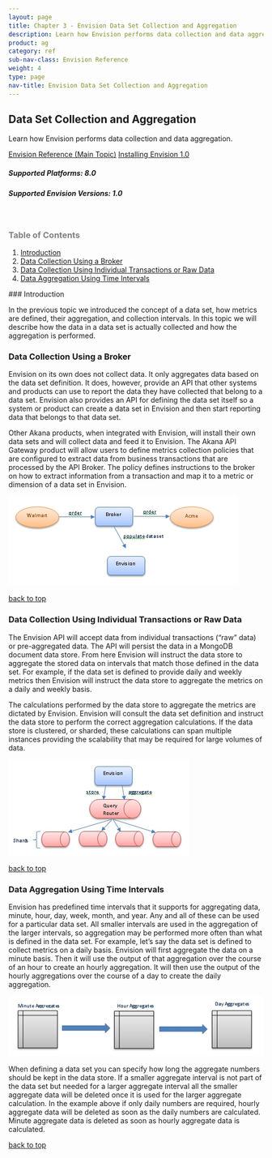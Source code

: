 ```yaml
---
layout: page
title: Chapter 3 - Envision Data Set Collection and Aggregation
description: Learn how Envision performs data collection and data aggregation.
product: ag
category: ref
sub-nav-class: Envision Reference
weight: 4
type: page
nav-title: Envision Data Set Collection and Aggregation
---
```


## Data Set Collection and Aggregation
Learn how Envision performs data collection and data aggregation.

<a href="env_toc.html" class="button secondary">Envision Reference (Main Topic)</a>  <a href="../envision_install/installing_envision.htm" class="button secondary">Installing Envision 1.0</a>
<h5 class="stamp">Supported Platforms: 8.0</h5>  <h5 class="stamp">Supported Envision Versions: 1.0</h5><br>

<div class = "divider1"></div>

<h3 name="top" style="color: grey;">Table of Contents</h3>

1. [Introduction](#introduction)
2. [Data Collection Using a Broker](#data-collection-using-a-broker)
3. [Data Collection Using Individual Transactions or Raw Data](#data-collection-using-individual-transations-or-raw-data)
4. [Data Aggregation Using Time Intervals](#data-aggregation-using-time-intervals)

<div class = "divider1"></div>
### <a id="introduction"></a>Introduction

In the previous topic we introduced the concept of a data set, how metrics are defined, their aggregation, and collection intervals. In this topic we will describe how the data in a data set is actually collected and how the aggregation is performed.

### <a id="data-collection-using-a-broker"></a>Data Collection Using a Broker

Envision on its own does not collect data. It only aggregates data based on the data set definition. It does, however, provide an API that other systems and products can use to report the data they have collected that belong to a data set. Envision also provides an API for defining the data set itself so a system or product can create a data set in Envision and then start reporting data that belongs to that data set.

Other Akana products, when integrated with Envision, will install their own data sets and will collect data and feed it to Envision. The Akana API Gateway product will allow users to define metrics collection policies that are configured to extract data from business transactions that are processed by the API Broker. The policy defines instructions to the broker on how to extract information from a transaction and map it to a metric or dimension of a data set in Envision.

![Envision](images/env_dataset_aggregation1.jpg "Dataset Collection using a Broker")

<a href="#top">back to top</a>

### <a id="data-collection-using-individual-transations-or-raw-data"></a>Data Collection Using Individual Transactions or Raw Data

The Envision API will accept data from individual transactions (“raw” data) or pre-aggregated data. The API will persist the data in a MongoDB document data store. From here Envision will instruct the data store to aggregate the stored data on intervals that match those defined in the data set. For example, if the data set is defined to provide daily and weekly metrics then Envision will instruct the data store to aggregate the metrics on a daily and weekly basis.

The calculations performed by the data store to aggregate the metrics are dictated by Envision. Envision will consult the data set definition and instruct the data store to perform the correct aggregation calculations. If the data store is clustered, or sharded, these calculations can span multiple instances providing the scalability that may be required for large volumes of data.

![Envision](images/env_dataset_aggregation2.jpg "Data Collection using Individual Transactions or Raw Data")

<a href="#top">back to top</a>

### <a id="data-aggregation-using-time-intervals"></a>Data Aggregation Using Time Intervals

Envision has predefined time intervals that it supports for aggregating data, minute, hour, day, week, month, and year. Any and all of these can be used for a particular data set. All smaller intervals are used in the aggregation of the larger intervals, so aggregation may be performed more often than what is defined in the data set. For example, let’s say the data set is defined to collect metrics on a daily basis. Envision will first aggregate the data on a minute basis. Then it will use the output of that aggregation over the course of an hour to create an hourly aggregation. It will then use the output of the hourly aggregations over the course of a day to create the daily aggregation.

![Envision](images/env_dataset_aggregation3.jpg "Data Aggregation Using Time Intervals")

When defining a data set you can specify how long the aggregate numbers should be kept in the data store. If a smaller aggregate interval is not part of the data set but needed for a larger aggregate interval all the smaller aggregate data will be deleted once it is used for the larger aggregate calculation. In the example above if only daily numbers are required, hourly aggregate data will be deleted as soon as the daily numbers are calculated. Minute aggregate data is deleted as soon as hourly aggregate data is calculated.

<a href="#top">back to top</a>